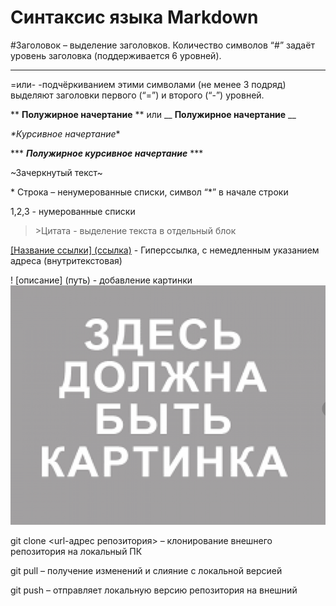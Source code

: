 # Синтаксис языка Markdown

 
 #Заголовок – выделение заголовков. Количество символов “#” задаёт уровень заголовка  (поддерживается 6 уровней).

---
=или- -подчёркиванием этими символами (не менее 3 подряд) выделяют заголовки  первого (“=”) и второго (“-”) уровней.

** **Полужирное начертание** ** или __ __Полужирное начертание__ __

*\*Курсивное начертание**

*** ***Полужирное* *курсивное* *начертание*** ***

~Зачеркнутый текст~

\* Строка  – ненумерованные списки, символ “*” в начале строки

1,2,3 - нумерованные списки

> \>Цитата - выделение текста в отдельный блок

[ [Название ссылки] (ссылка)]() - Гиперссылка, с немедленным указанием адреса (внутритекстовая)

! [описание] (путь) - добавление картинки
![картинка](image.png)

git clone <url-адрес репозитория> – клонирование внешнего репозитория на  локальный ПК

git pull – получение изменений и слияние с локальной версией

git push – отправляет локальную версию репозитория на внешний


